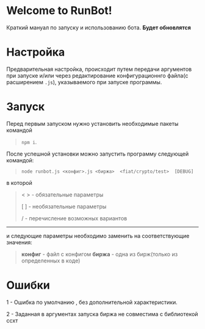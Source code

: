 
  

#  Welcome to RunBot!

  

Краткий мануал по запуску и использованию бота. **Будет обновлятся**

  

  

#  Настройка

  

Предварительная настройка, происходит путем передачи аргументов при запуске и/или через редактирование конфигурационнго файла(с расширением `.js`), указываемого при запуске программы.

  

  

#  Запуск
Перед первым запуском нужно установить необходимые пакеты командой 
> `npm i`.
> 
 После успешной установки можно запустить программу следующей командой:
> `node runbot.js <конфиг>.js <биржа>  <fiat/crypto/test>  [DEBUG]`
 
в которой
> < > - обязательные параметры
> 
>[ ] - необязательные параметры
>
>/ - перечисление возможных вариантов

---
и следующие параметры необходимо заменить на соответствующие значения:
>**конфиг** - файл с конфигом
**биржа** - одна из бирж(только из определенных в коде)

  

  

#  Ошибки

  

1 - Ошибка по умолчанию , без дополнительной характеристики.

2 - Заданная в аргументах запуска биржа не совместима с библиотекой ссхт
<!--stackedit_data:
eyJoaXN0b3J5IjpbMzM5NDc0NDU1LDI4MTkyNDg1OV19
-->